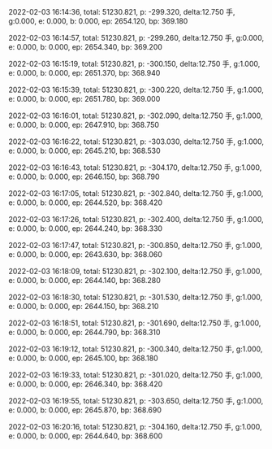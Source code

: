 2022-02-03 16:14:36, total: 51230.821, p: -299.320, delta:12.750 手, g:0.000, e: 0.000, b: 0.000, ep: 2654.120, bp: 369.180

2022-02-03 16:14:57, total: 51230.821, p: -299.260, delta:12.750 手, g:0.000, e: 0.000, b: 0.000, ep: 2654.340, bp: 369.200

2022-02-03 16:15:19, total: 51230.821, p: -300.150, delta:12.750 手, g:1.000, e: 0.000, b: 0.000, ep: 2651.370, bp: 368.940

2022-02-03 16:15:39, total: 51230.821, p: -300.220, delta:12.750 手, g:1.000, e: 0.000, b: 0.000, ep: 2651.780, bp: 369.000

2022-02-03 16:16:01, total: 51230.821, p: -302.090, delta:12.750 手, g:1.000, e: 0.000, b: 0.000, ep: 2647.910, bp: 368.750

2022-02-03 16:16:22, total: 51230.821, p: -303.030, delta:12.750 手, g:1.000, e: 0.000, b: 0.000, ep: 2645.210, bp: 368.530

2022-02-03 16:16:43, total: 51230.821, p: -304.170, delta:12.750 手, g:1.000, e: 0.000, b: 0.000, ep: 2646.150, bp: 368.790

2022-02-03 16:17:05, total: 51230.821, p: -302.840, delta:12.750 手, g:1.000, e: 0.000, b: 0.000, ep: 2644.520, bp: 368.420

2022-02-03 16:17:26, total: 51230.821, p: -302.400, delta:12.750 手, g:1.000, e: 0.000, b: 0.000, ep: 2644.240, bp: 368.330

2022-02-03 16:17:47, total: 51230.821, p: -300.850, delta:12.750 手, g:1.000, e: 0.000, b: 0.000, ep: 2643.630, bp: 368.060

2022-02-03 16:18:09, total: 51230.821, p: -302.100, delta:12.750 手, g:1.000, e: 0.000, b: 0.000, ep: 2644.140, bp: 368.280

2022-02-03 16:18:30, total: 51230.821, p: -301.530, delta:12.750 手, g:1.000, e: 0.000, b: 0.000, ep: 2644.150, bp: 368.210

2022-02-03 16:18:51, total: 51230.821, p: -301.690, delta:12.750 手, g:1.000, e: 0.000, b: 0.000, ep: 2644.790, bp: 368.310

2022-02-03 16:19:12, total: 51230.821, p: -300.340, delta:12.750 手, g:1.000, e: 0.000, b: 0.000, ep: 2645.100, bp: 368.180

2022-02-03 16:19:33, total: 51230.821, p: -301.020, delta:12.750 手, g:1.000, e: 0.000, b: 0.000, ep: 2646.340, bp: 368.420

2022-02-03 16:19:55, total: 51230.821, p: -303.650, delta:12.750 手, g:1.000, e: 0.000, b: 0.000, ep: 2645.870, bp: 368.690

2022-02-03 16:20:16, total: 51230.821, p: -304.160, delta:12.750 手, g:1.000, e: 0.000, b: 0.000, ep: 2644.640, bp: 368.600